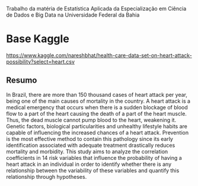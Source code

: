 Trabalho da matéria de Estatística Aplicada da Especialização em Ciência de Dados e Big Data na Universidade Federal da Bahia

# Base Kaggle #

https://www.kaggle.com/nareshbhat/health-care-data-set-on-heart-attack-possibility?select=heart.csv

## Resumo

In Brazil, there are more than 150 thousand cases of heart attack per year, being one of the main causes of mortality in the country. A heart attack is a medical emergency that occurs when there is a sudden blockage of blood flow to a part of the heart causing the death of a part of the heart muscle. Thus, the dead muscle cannot pump blood to the heart, weakening it. Genetic factors, biological particularities and unhealthy lifestyle habits are capable of influencing the increased chances of a heart attack. Prevention is the most effective method to contain this pathology since its early identification associated with adequate treatment drastically reduces mortality and morbidity. This study aims to analyze the correlation coefficients in 14 risk variables that influence the probability of having a heart attack in an individual in order to identify whether there is any relationship between the variability of these variables and quantify this relationship through hypotheses.
